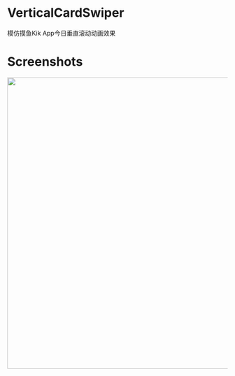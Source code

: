 # VerticalCardSwiper
模仿摸鱼Kik App今日垂直滚动动画效果
# Screenshots
<img src="http://souche.oss-cn-hangzhou.aliyuncs.com/20230804/gif/a19110c720bda75b6af1376f90ebecac.gif" witdth="375" height="667">
